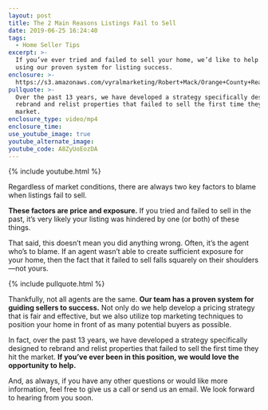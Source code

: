 ```yaml
---
layout: post
title: The 2 Main Reasons Listings Fail to Sell
date: 2019-06-25 16:24:40
tags:
  - Home Seller Tips
excerpt: >-
  If you’ve ever tried and failed to sell your home, we’d like to help you out
  using our proven system for listing success.
enclosure: >-
  https://s3.amazonaws.com/vyralmarketing/Robert+Mack/Orange+County+Real+Estate+Agent-+The+2+Main+Reasons+Listings+Fail+to+Sell.mp4
pullquote: >-
  Over the past 13 years, we have developed a strategy specifically designed to
  rebrand and relist properties that failed to sell the first time they hit the
  market.
enclosure_type: video/mp4
enclosure_time:
use_youtube_image: true
youtube_alternate_image:
youtube_code: A8ZyUoEozDA
---
```


{% include youtube.html %}

Regardless of market conditions, there are always two key factors to blame when listings fail to sell.

**These factors are price and exposure.** If you tried and failed to sell in the past, it’s very likely your listing was hindered by one (or both) of these things.

That said, this doesn’t mean you did anything wrong. Often, it’s the agent who’s to blame. If an agent wasn’t able to create sufficient exposure for your home, then the fact that it failed to sell falls squarely on their shoulders—not yours.

{% include pullquote.html %}

Thankfully, not all agents are the same. **Our team has a proven system for guiding sellers to success.** Not only do we help develop a pricing strategy that is fair and effective, but we also utilize top marketing techniques to position your home in front of as many potential buyers as possible.

In fact, over the past 13 years, we have developed a strategy specifically designed to rebrand and relist properties that failed to sell the first time they hit the market. **If you’ve ever been in this position, we would love the opportunity to help.**

And, as always, if you have any other questions or would like more information, feel free to give us a call or send us an email. We look forward to hearing from you soon.